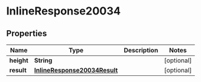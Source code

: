 
# InlineResponse20034

## Properties
Name | Type | Description | Notes
------------ | ------------- | ------------- | -------------
**height** | **String** |  |  [optional]
**result** | [**InlineResponse20034Result**](InlineResponse20034Result.md) |  |  [optional]




